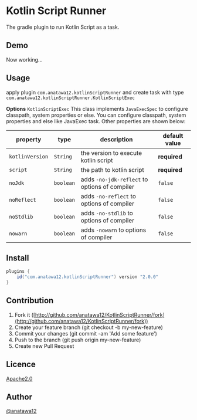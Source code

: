 Kotlin Script Runner
====

The gradle plugin to run Kotlin Script as a task.

## Demo

<!-- see [example project](https://github.com/anatawa12/KotlinScriptRunner/blob/master/exapmple). -->
Now working...

## Usage

apply plugin `com.anatawa12.kotlinScriptRunner` and create task with type `com.anatawa12.kotlinScriptRunner.KotlinScriptExec`

**Options**
`KotlinScriptExec`
This class implements `JavaExecSpec` to configure classpath, system properties or else.
You can configure classpath, system properties and else like JavaExec task.
Other properties are shown below:

| property | type | description | default value |
| --- | --- | --- | --- |
| `kotlinVersion` | `String` | the version to execute kotlin script | **required** |
| `script` | `String` | the path to kotlin script | **required** |
| `noJdk` | `boolean` | adds `-no-jdk-reflect` to options of compiler | `false` |
| `noReflect` | `boolean` | adds `-no-reflect` to options of compiler | `false` |
| `noStdlib` | `boolean` | adds `-no-stdlib` to options of compiler | `false` |
| `nowarn` | `boolean` | adds `-nowarn` to options of compiler | `false` |

## Install

```groovy
plugins {
    id("com.anatawa12.kotlinScriptRunner") version "2.0.0"
}
```

## Contribution

1. Fork it ([http://github.com/anatawa12/KotlinScriptRunner/fork](http://github.com/anatawa12/KotlinScriptRunner/fork))
1. Create your feature branch (git checkout -b my-new-feature)
1. Commit your changes (git commit -am 'Add some feature')
1. Push to the branch (git push origin my-new-feature)
1. Create new Pull Request

## Licence

[Apache2.0](https://github.com/anatawa12/KotlinScriptRunner/blob/master/LICENSE)

## Author

[@anatawa12](https://github.com/anatawa12)
